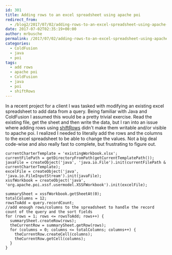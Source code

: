 ```yaml
---
id: 301
title: Adding rows to an excel spreadsheet using apache poi
redirect_from:
  - /blog2/2017/07/02/adding-rows-to-an-excel-spreadsheet-using-apache-poi/
date: 2017-07-02T02:35:19+00:00
author: mrbusche
permalink: /2017/07/02/adding-rows-to-an-excel-spreadsheet-using-apache-poi/
categories:
  - ColdFusion
  - java
  - poi
tags:
  - add rows
  - apache poi
  - ColdFusion
  - java
  - poi
  - shiftRows
---
```


In a recent project for a client I was tasked with modifying an existing excel spreadsheet to add data from a query. Being familiar with Java and ColdFusion I assumed this would be a pretty trivial exercise. Read the existing file, get the sheet and then write the data, but I ran into an issue where adding rows using [shiftRows](<https://poi.apache.org/apidocs/org/apache/poi/hssf/usermodel/HSSFSheet.html#shiftRows(int,%20int,%20int)>) didn't make them writable and/or visible to apache poi. I realized I needed to literally add the rows and the columns to the excel spreadsheet to be able to change the values. Not a big deal code-wise and also really fast to complete, but frustrating to figure out.

    currentCharterTemplate = 'existingWorkbook.xlsx';
    currentFilePath = getDirectoryFromPath(getCurrentTemplatePath());
    javaFile = createObject('java', 'java.io.File').init(currentFilePath & currentCharterTemplate);
    excelFile = createObject('java', 'java.io.FileInputStream').init(javaFile);
    xssfWorkbook = createObject('java', 'org.apache.poi.xssf.usermodel.XSSFWorkbook').init(excelFile);

    summarySheet = xssfWorkbook.getSheetAt(0);
    totalColumns = 12;
    rowsToAdd = query.recordCount;
    //add enough rows/columns to the spreadsheet to handle the record count of the query and the sort fields
    for (rows = 1; rows <= rowsToAdd; rows++) {
      summarySheet.createRow(rows);
      theCurrentRow = summarySheet.getRow(rows);
      for (columns = 0; columns <= totalColumns; columns++) {
        theCurrentRow.createCell(columns);
        theCurrentRow.getCell(columns);
      }
    }
